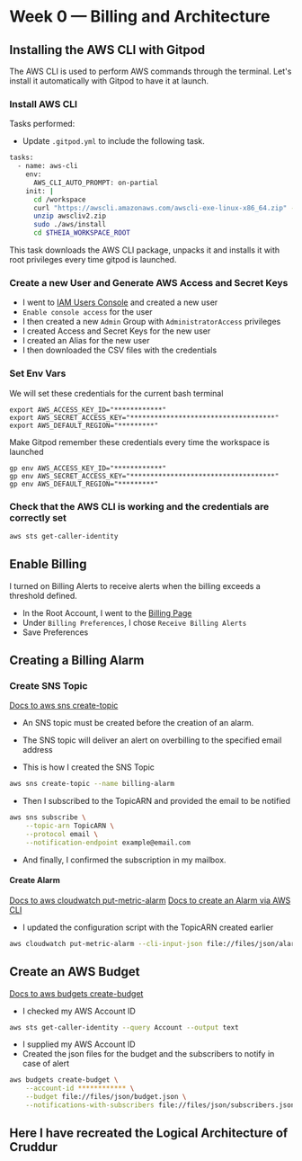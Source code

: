 # Week 0 — Billing and Architecture


## Installing the AWS CLI with Gitpod

The AWS CLI is used to perform AWS commands through the terminal. Let's install it automatically with Gitpod to have it at launch.


### Install AWS CLI

Tasks performed:
- Update `.gitpod.yml` to include the following task.

```sh
tasks:
  - name: aws-cli
    env:
      AWS_CLI_AUTO_PROMPT: on-partial
    init: |
      cd /workspace
      curl "https://awscli.amazonaws.com/awscli-exe-linux-x86_64.zip" -o "awscliv2.zip"
      unzip awscliv2.zip
      sudo ./aws/install
      cd $THEIA_WORKSPACE_ROOT
```
This task downloads the AWS CLI package, unpacks it and installs it with root privileges every time gitpod is launched.

### Create a new User and Generate AWS Access and Secret Keys

- I went to [IAM Users Console](https://us-east-1.console.aws.amazon.com/iamv2/home?region=us-east-1#/users) and created a new user
- `Enable console access` for the user
- I then created a new `Admin` Group with `AdministratorAccess` privileges
- I created Access and Secret Keys for the new user
- I created an Alias for the new user
- I then downloaded the CSV files with the credentials

### Set Env Vars

We will set these credentials for the current bash terminal
```
export AWS_ACCESS_KEY_ID="************"
export AWS_SECRET_ACCESS_KEY="************************************"
export AWS_DEFAULT_REGION="*********"
```

Make Gitpod remember these credentials every time the workspace is launched
```
gp env AWS_ACCESS_KEY_ID="************"
gp env AWS_SECRET_ACCESS_KEY="************************************"
gp env AWS_DEFAULT_REGION="*********"
```

### Check that the AWS CLI is working and the credentials are correctly set

```sh
aws sts get-caller-identity
```


## Enable Billing 

I turned on Billing Alerts to receive alerts when the billing exceeds a threshold defined.


- In the Root Account, I went to the [Billing Page](https://console.aws.amazon.com/billing/)
- Under `Billing Preferences`, I chose `Receive Billing Alerts`
- Save Preferences


## Creating a Billing Alarm

### Create SNS Topic

[Docs to aws sns create-topic](https://docs.aws.amazon.com/cli/latest/reference/sns/create-topic.html)

- An SNS topic must be created before the creation of an alarm.
- The SNS topic will deliver an alert on overbilling to the specified email address

- This is how I created the SNS Topic
```sh
aws sns create-topic --name billing-alarm
```

- Then I subscribed to the TopicARN and provided the email to be notified
```sh
aws sns subscribe \
    --topic-arn TopicARN \
    --protocol email \
    --notification-endpoint example@email.com
```

- And finally, I confirmed the subscription in my mailbox.

#### Create Alarm

[Docs to aws cloudwatch put-metric-alarm](https://docs.aws.amazon.com/cli/latest/reference/cloudwatch/put-metric-alarm.html)
[Docs to create an Alarm via AWS CLI](https://aws.amazon.com/premiumsupport/knowledge-center/cloudwatch-estimatedcharges-alarm/)
- I updated the configuration script with the TopicARN created earlier

```sh
aws cloudwatch put-metric-alarm --cli-input-json file://files/json/alarm_config.json
```

## Create an AWS Budget

[Docs to aws budgets create-budget](https://awscli.amazonaws.com/v2/documentation/api/latest/reference/budgets/index.html)

- I checked my AWS Account ID
```sh
aws sts get-caller-identity --query Account --output text
```

- I supplied my AWS Account ID
- Created the json files for the budget and the subscribers to notify in case of alert

```sh
aws budgets create-budget \
    --account-id ************ \
    --budget file://files/json/budget.json \
    --notifications-with-subscribers file://files/json/subscribers.json
```

## Here I have recreated the Logical Architecture of Cruddur


